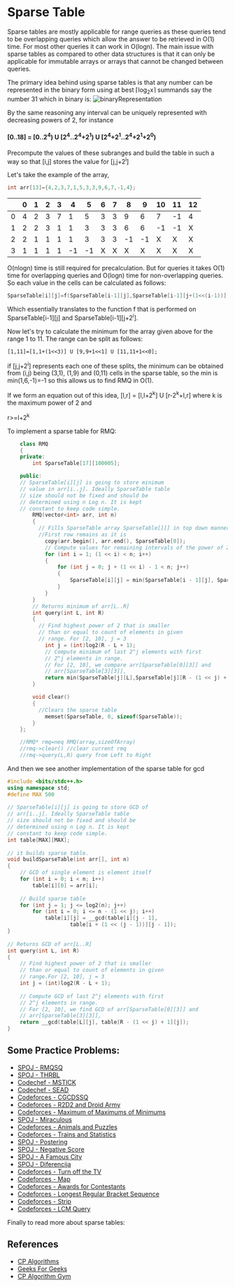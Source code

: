 # Sparse Table

Sparse tables are mostly applicable for range queries as these queries tend to be overlapping queries which allow the answer to be retrieved in O(1) time. For most other queries it can work in O(logn). The main issue with sparse tables as compared to other data structures is that it can only be applicable for immutable arrays or arrays that cannot be changed between queries. 

The primary idea behind using sparse tables is that any number can be represented in the binary form using at best ⌈log<sub>2</sub>x⌉ summands say the number 31 which in binary is:
![binaryRepresentation](https://github.com/mirzaazwad/Data-Structures-And-Algorithms/blob/main/DataStructures/Resources/SparseTable/binaryRepresentation.png)

By the same reasoning any interval can be uniquely represented with decreasing powers of 2, for instance
<h4>
  [0..18] = [0..2<sup>4</sup>) U [2<sup>4</sup>..2<sup>4</sup>+2<sup>1</sup>) U [2<sup>4</sup>+2<sup>1</sup>..2<sup>4</sup>+2<sup>1</sup>+2<sup>0</sup>)
 </h4>
 
 Precompute the values of these subranges and build the table in such a way so that [i,j] stores the value for [j,j+2<sup>i</sup>] 
 
 Let's take the example of the array, 
 
 ```cpp
 int arr[13]={4,2,3,7,1,5,3,3,9,6,7,-1,4};
 ```

 <table>
<thead>
  <tr>
    <th></th>
    <th>0</th>
    <th>1</th>
    <th>2</th>
    <th>3</th>
    <th>4</th>
    <th>5</th>
    <th>6</th>
    <th>7</th>
    <th>8</th>
    <th>9</th>
    <th>10</th>
    <th>11</th>
    <th>12</th>
  </tr>
</thead>
<tbody>
  <tr>
    <td>0</td>
    <td>4</td>
    <td>2</td>
    <td>3</td>
    <td>7</td>
    <td>1</td>
    <td>5</td>
    <td>3</td>
    <td>3</td>
    <td>9</td>
    <td>6</td>
    <td>7</td>
    <td>-1</td>
    <td>4</td>
  </tr>
  <tr>
    <td>1</td>
    <td>2</td>
    <td>2</td>
    <td>3</td>
    <td>1</td>
    <td>1</td>
    <td>3</td>
    <td>3</td>
    <td>3</td>
    <td>6</td>
    <td>6</td>
    <td>-1</td>
    <td>-1</td>
    <td> X </td>
  </tr>
  <tr>
    <td>2</td>
    <td>2</td>
    <td>1</td>
    <td>1</td>
    <td>1</td>
    <td>1</td>
    <td>3</td>
    <td>3</td>
    <td>3</td>
    <td>-1</td>
    <td>-1</td>
    <td>X</td>
    <td>X</td>
    <td>X</td>
  </tr>
  <tr>
    <td>3</td>
    <td>1</td>
    <td>1</td>
    <td>1</td>
    <td>1</td>
    <td>-1</td>
    <td>-1</td>
    <td>X</td>
    <td>X</td>
    <td>X</td>
    <td>X</td>
    <td>X</td>
    <td>X</td>
    <td>X</td>
  </tr>
</tbody>
</table>
 
 O(nlogn) time is still required for precalculation. But for queries it takes O(1) time for overlapping queries and O(logn) time for non-overlapping queries. So each value in the cells can be calculated as follows:

 ```cpp
 SparseTable[i][j]=f(SparseTable[i-1][j],SparseTable[i-1][j+(1<<(i-1))]);
 ```

 Which essentially translates to the function f that is performed on SparseTable[i-1][j] and SparseTable[i-1][j+2<sup>i</sup>].

 Now let's try to calculate the minimum for the array given above for the range 1 to 11.
The range can be split as follows:
```
[1,11]=[1,1+(1<<3)] U [9,9+1<<1] U [11,11+1<<0];
```
if [j,j+2<sup>i</sup>] represents each one of these splits, the minimum can be obtained from (i,j) being (3,1), (1,9) and (0,11) cells in the sparse table, so the min is min(1,6,-1)=-1 so this allows us to find RMQ in O(1).

If we form an equation out of this idea, [l,r] = [l,l+2<sup>k</sup>] U [r-2<sup>k</sup>+l,r] where k is the maximum power of 2 and

r>=l+2<sup>k</sup>

To implement a sparse table for RMQ:
```cpp
    class RMQ
    {
    private:
        int SparseTable[17][100005];

    public:
    // SparseTable[i][j] is going to store minimum
    // value in arr[i..j]. Ideally SparseTable table
    // size should not be fixed and should be
    // determined using n Log n. It is kept
    // constant to keep code simple.
        RMQ(vector<int> arr, int n)
        {
          // Fills SparseTable array SparseTable[][] in top down manner.
          //First row remains as it is
            copy(arr.begin(), arr.end(), SparseTable[0]);
            // Compute values for remaining intervals of the power of 2
            for (int i = 1; (1 << i) < n; i++)
            {
                for (int j = 0; j + (1 << i) - 1 < n; j++)
                {
                    SparseTable[i][j] = min(SparseTable[i - 1][j], SparseTable[i - 1][j + (1 << (i - 1))]);
                }
            }
        }
        // Returns minimum of arr[L..R]
        int query(int L, int R)
        {
          // Find highest power of 2 that is smaller
          // than or equal to count of elements in given
          // range. For [2, 10], j = 3
            int j = (int)log2(R - L + 1);
            // Compute minimum of last 2^j elements with first
            // 2^j elements in range.
            // For [2, 10], we compare arr[SparseTable[0][3]] and
            // arr[SparseTable[3][3]],
            return min(SparseTable[j][L],SparseTable[j][R - (1 << j) + 1]);
        }

        void clear()
        {
          //Clears the sparse table
            memset(SparseTable, 0, sizeof(SparseTable));
        }
    };

    //RMQ* rmq=neq RMQ(array,sizeOfArray)
    //rmq->clear() //clear current rmq
    //rmq->query(L,R) query from Left to Right
```

And then we see another implementation of the sparse table for gcd

```cpp
#include <bits/stdc++.h>
using namespace std;
#define MAX 500
 
// SparseTable[i][j] is going to store GCD of
// arr[i..j]. Ideally SparseTable table
// size should not be fixed and should be
// determined using n Log n. It is kept
// constant to keep code simple.
int table[MAX][MAX];
 
// it builds sparse table.
void buildSparseTable(int arr[], int n)
{
    // GCD of single element is element itself
    for (int i = 0; i < n; i++)
        table[i][0] = arr[i];
 
    // Build sparse table
    for (int j = 1; j <= log2(n); j++)
        for (int i = 0; i <= n - (1 << j); i++)
            table[i][j] = __gcd(table[i][j - 1],
                    table[i + (1 << (j - 1))][j - 1]);
}
 
// Returns GCD of arr[L..R]
int query(int L, int R)
{
    // Find highest power of 2 that is smaller
    // than or equal to count of elements in given
    // range.For [2, 10], j = 3
    int j = (int)log2(R - L + 1);
 
    // Compute GCD of last 2^j elements with first
    // 2^j elements in range.
    // For [2, 10], we find GCD of arr[SparseTable[0][3]] and
    // arr[SparseTable[3][3]],
    return __gcd(table[L][j], table[R - (1 << j) + 1][j]);
}
```

## Some Practice Problems:
<ul>
<li><a href="http://www.spoj.com/problems/RMQSQ/">SPOJ - RMQSQ</a></li>
<li><a href="http://www.spoj.com/problems/THRBL/">SPOJ - THRBL</a></li>
<li><a href="https://www.codechef.com/problems/MSTICK">Codechef - MSTICK</a></li>
<li><a href="https://www.codechef.com/problems/SEAD">Codechef - SEAD</a></li>
<li><a href="http://codeforces.com/contest/475/problem/D">Codeforces - CGCDSSQ</a></li>
<li><a href="http://codeforces.com/problemset/problem/514/D">Codeforces - R2D2 and Droid Army</a></li>
<li><a href="http://codeforces.com/problemset/problem/872/B">Codeforces - Maximum of Maximums of Minimums</a></li>
<li><a href="http://www.spoj.com/problems/TNVFC1M/">SPOJ - Miraculous</a></li>
<li><a href="http://codeforces.com/contest/713/problem/D">Codeforces - Animals and Puzzles</a></li>
<li><a href="http://codeforces.com/contest/675/problem/E">Codeforces - Trains and Statistics</a></li>
<li><a href="http://www.spoj.com/problems/POSTERIN/">SPOJ - Postering</a></li>
<li><a href="http://www.spoj.com/problems/RPLN/">SPOJ - Negative Score</a></li>
<li><a href="http://www.spoj.com/problems/CITY2/">SPOJ - A Famous City</a></li>
<li><a href="http://www.spoj.com/problems/DIFERENC/">SPOJ - Diferencija</a></li>
<li><a href="http://codeforces.com/contest/863/problem/E">Codeforces - Turn off the TV</a></li>
<li><a href="http://codeforces.com/contest/15/problem/D">Codeforces - Map</a></li>
<li><a href="http://codeforces.com/contest/873/problem/E">Codeforces - Awards for Contestants</a></li>
<li><a href="http://codeforces.com/contest/5/problem/C">Codeforces - Longest Regular Bracket Sequence</a></li>
<li><a href="https://codeforces.com/contest/487/problem/B">Codeforces - Strip</a></li>
<li><a href="https://codeforces.com/gym/100570/problem/A">Codeforces - LCM Query</a></li>
</ul>

Finally to read more about sparse tables:

## References

* [CP Algorithms](https://cp-algorithms.com/data_structures/sparse-table.html#precomputation)
* [Geeks For Geeks](https://www.geeksforgeeks.org/sparse-table/)
* [CP Algorithm Gym](https://codeforces.com/blog/entry/15729)

